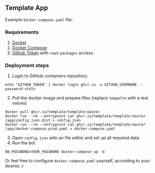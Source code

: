 ## Template App

Example `docker-compose.yaml` file:

### Requirements
1. [Docker](https://docs.docker.com/get-docker/)
2. [Docker Compose](https://docs.docker.com/compose/install/)
3. [Github Token](https://github.com/settings/tokens) with `read:packages` access.

### Deployment steps

1. Login to GitHub containers repository:

```shell
echo "GITHUB_TOKEN" | docker login ghcr.io -u GITHUB_USERNAME --password-stdin
```
2. Pull the docker image and prepare files (replace `tempalte` with a real values)
```shell
docker pull ghcr.io/template/template:master
docker run --rm --entrypoint cat ghcr.io/template/template:master /app/config.json.dist > config.json
docker run --rm --entrypoint cat ghcr.io/template/template:master /app/docker-compose.prod.yaml > docker-compose.yaml
```
3. Open `config.json` witn an file editor and set up all required data
4. Run the bot
```shell
DB_PASSWORD=YOUR_PASSWORD docker-compose up -d  
```

Or feel free to configure `docker-compose.yaml` yourself, according to your desires :)
